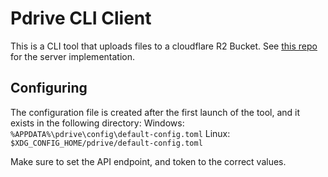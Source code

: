 # Pdrive CLI Client
This is a CLI tool that uploads files to a cloudflare R2 Bucket. See [this repo](https://github.com/TraceLTRC/personal-drive) for the server implementation.

## Configuring
The configuration file is created after the first launch of the tool, and it exists in the following directory:
Windows: `%APPDATA%\pdrive\config\default-config.toml`
Linux: `$XDG_CONFIG_HOME/pdrive/default-config.toml`

Make sure to set the API endpoint, and token to the correct values.
